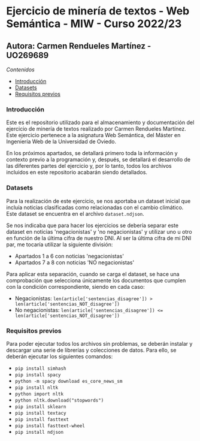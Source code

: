 # Ejercicio de minería de textos - Web Semántica - MIW - Curso 2022/23
## Autora: Carmen Rendueles Martínez - UO269689

*Contenidos*
- [Introducción](#introduccion)
- [Datasets](#datasets)
- [Requisitos previos](#requisitos-previos)


### Introducción
Este es el repositorio utilizado para el almacenamiento y documentación del ejercicio de minería de textos realizado por Carmen Rendueles Martínez. Este ejercicio pertenece a la asignatura Web Semántica, del Máster en Ingeniería Web de la Universidad de Oviedo.


En los próximos apartados, se detallará primero toda la información y contexto previo a la programación y, después, se detallará el desarrollo de las diferentes partes del ejercicio y, por lo tanto, todos los archivos incluidos en este repositorio acabarán siendo detallados.



### Datasets
Para la realización de este ejercicio, se nos aportaba un dataset inicial que incluía noticias clasificadas como relacionadas con el cambio climático. Este dataset se encuentra en el archivo `dataset.ndjson`.


Se nos indicaba que para hacer los ejercicios se debería separar este dataset en noticias 'negacionistas' y 'no negacionistas' y utilizar uno u otro en función de la última cifra de nuestro DNI. Al ser la última cifra de mi DNI par, me tocaría utilizar la siguiente división:
- Apartados 1 a 6 con noticias 'negacionistas'
- Apartados 7 a 8 con noticias 'NO negacionistas'


Para aplicar esta separación, cuando se carga el dataset, se hace una comprobación que selecciona únicamente los documentos que cumplen con la condición correspondiente, siendo en cada caso:

- Negacionistas: `len(article['sentencias_disagree']) > len(article['sentencias_NOT_disagree'])`
- No negacionistas: `len(article['sentencias_disagree']) <= len(article['sentencias_NOT_disagree'])`


### Requisitos previos
Para poder ejecutar todos los archivos sin problemas, se deberán instalar y descargar una serie de librerías y colecciones de datos.
Para ello, se deberán ejecutar los siguientes comandos:
- `pip install simhash`
- `pip install spacy`
- `python -m spacy download es_core_news_sm`
- `pip install nltk`
- `python import nltk`
- `python nltk.download("stopwords")`
- `pip install sklearn`
- `pip install textacy`
- `pip install fasttext`
- `pip install fasttext-wheel`
- `pip install ndjson`